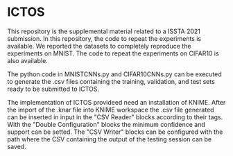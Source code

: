 # ICTOS
This repository is the supplemental material related to a ISSTA 2021 submission.
In this repository, the code to repeat the experiments is available.
We reported the datasets to completely reproduce the experiments on MNIST.
The code to repeat the experiments on CIFAR10 is also available.

The python code in MNISTCNNs.py and CIFAR10CNNs.py can be executed to generate the .csv files containing the training, validation, and test sets ready to be submitted to ICTOS.

The implementation of ICTOS provideed need an installation of KNIME.
After the import of the .knar file into KNIME workspace the .csv file generated can be inserted in input in the "CSV Reader" blocks according to their tags.
With the "Double Configuration" blocks the minimum confidence and support can be setted.
The "CSV Writer" blocks can be configured with the path where the CSV containing the output of the testing session can be saved.
